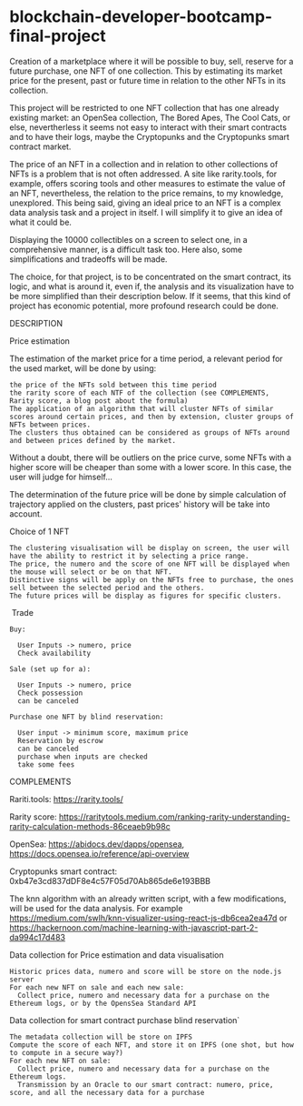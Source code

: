 # blockchain-developer-bootcamp-final-project

Creation of a marketplace where it will be possible to buy, sell, reserve for a future purchase, one NFT of one collection. This by estimating its market price for the present, past or future time in relation to the other NFTs in its collection.

This project will be restricted to one NFT collection that has one already existing market: an OpenSea collection, The Bored Apes, The Cool Cats, or else, nevertherless it seems not easy to interact with their smart contracts and to have their logs, maybe the Cryptopunks and the Cryptopunks smart contract market.

The price of an NFT in a collection and in relation to other collections of NFTs is a problem that is not often addressed. A site like rarity.tools, for example, offers scoring tools and other measures to estimate the value of an NFT, nevertheless, the relation to the price remains, to my knowledge, unexplored. This being said, giving an ideal price to an NFT is a complex data analysis task and a project in itself. I will simplify it to give an idea of what it could be. 

Displaying the 10000 collectibles on a screen to select one, in a comprehensive manner, is a difficult task too. Here also, some simplifications and tradeoffs will be made. 

The choice, for that project, is to be concentrated on the smart contract, its logic, and what is around it, even if, the analysis and its visualization have to be more simplified than their description below. If it seems, that this kind of project has economic potential, more profound research could be done. 

DESCRIPTION

Price estimation 

  The estimation of the market price for a time period, a relevant period for the used market, will be done by using:

    the price of the NFTs sold between this time period
    the rarity score of each NTF of the collection (see COMPLEMENTS, Rarity score, a blog post about the formula)
    The application of an algorithm that will cluster NFTs of similar scores around certain prices, and then by extension, cluster groups of NFTs between prices.
    The clusters thus obtained can be considered as groups of NFTs around and between prices defined by the market.

Without a doubt, there will be outliers on the price curve, some NFTs with a higher score will be cheaper than some with a lower score. In this case, the user will judge for himself...

The determination of the future price will be done by simple calculation of trajectory applied on the clusters, past prices' history will be take into account. 

Choice of 1 NFT
  
    The clustering visualisation will be display on screen, the user will have the ability to restrict it by selecting a price range. 
    The price, the numero and the score of one NFT will be displayed when the mouse will select or be on that NFT. 
    Distinctive signs will be apply on the NFTs free to purchase, the ones sell between the selected period and the others.
    The future prices will be display as figures for specific clusters. 

 Trade
 
    Buy:
  
      User Inputs -> numero, price
      Check availability
    
    Sale (set up for a):
  
      User Inputs -> numero, price
      Check possession
      can be canceled
    
    Purchase one NFT by blind reservation:
  
      User input -> minimum score, maximum price
      Reservation by escrow
      can be canceled
      purchase when inputs are checked
      take some fees

COMPLEMENTS

Rariti.tools: https://rarity.tools/

Rarity score: https://raritytools.medium.com/ranking-rarity-understanding-rarity-calculation-methods-86ceaeb9b98c

OpenSea: https://abidocs.dev/dapps/opensea, https://docs.opensea.io/reference/api-overview

Cryptopunks smart contract: 0xb47e3cd837dDF8e4c57F05d70Ab865de6e193BBB

The knn algorithm with an already written script, with a few modifications, will be used for the data analysis. For example https://medium.com/swlh/knn-visualizer-using-react-js-db6cea2ea47d or https://hackernoon.com/machine-learning-with-javascript-part-2-da994c17d483
 

 Data collection for Price estimation and data visualisation
  
    Historic prices data, numero and score will be store on the node.js server
    For each new NFT on sale and each new sale: 
      Collect price, numero and necessary data for a purchase on the Ethereum logs, or by the OpensSea Standard API

 Data collection for smart contract purchase blind reservation`

    The metadata collection will be store on IPFS
    Compute the score of each NFT, and store it on IPFS (one shot, but how to compute in a secure way?)
    For each new NFT on sale: 
      Collect price, numero and necessary data for a purchase on the Ethereum logs. 
      Transmission by an Oracle to our smart contract: numero, price, score, and all the necessary data for a purchase


 
